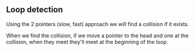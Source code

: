 ## Loop detection

Using the 2 pointers (slow, fast) approach we will
find a collision if it exists.

When we find the collision, if we move a pointer to the head and one at the
collision, when they meet they'll meet at the beginning of the loop.
